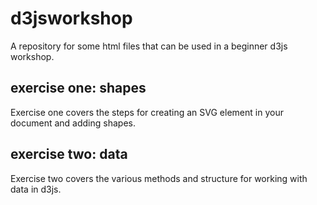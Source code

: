 # d3jsworkshop

A repository for some html files that can be used in a beginner d3js workshop.

## exercise one: shapes
Exercise one covers the steps for creating an SVG element in your document and adding shapes.


## exercise two: data
Exercise two covers the various methods and structure for working with data in d3js.
